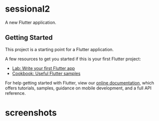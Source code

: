 # sessional2

A new Flutter application.

## Getting Started

This project is a starting point for a Flutter application.

A few resources to get you started if this is your first Flutter project:

- [Lab: Write your first Flutter app](https://flutter.dev/docs/get-started/codelab)
- [Cookbook: Useful Flutter samples](https://flutter.dev/docs/cookbook)

For help getting started with Flutter, view our
[online documentation](https://flutter.dev/docs), which offers tutorials,
samples, guidance on mobile development, and a full API reference.
# screenshots
<img href="screenshots/splacsh.png" />
<img href="screenshots/contact_us.png" />
<img href="screenshots/dimple_level2.png" />
<img href="screenshots/hard_level.png" />
<img href="screenshots/hard_level2.png" />
<img href="screenshots/main.png" />
<img href="screenshots/simple_level.png" />

